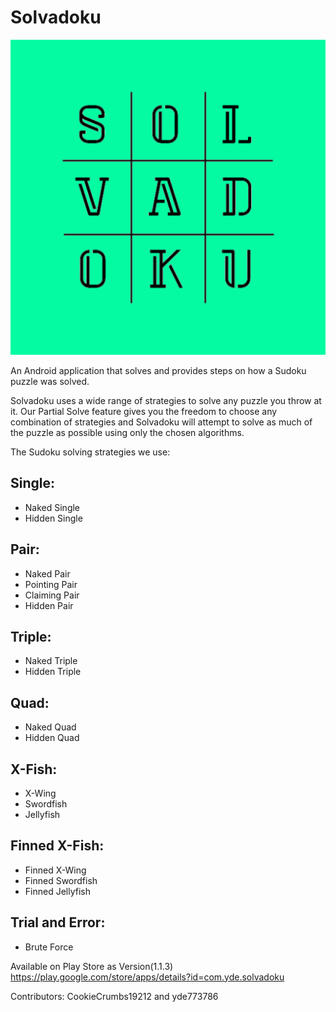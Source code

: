 # Solvadoku
![Logo](https://github.com/yde773786/Solvadoku/blob/master/ic_launcher-playstore.png)


An Android application that solves and provides steps on how a Sudoku puzzle was solved.

Solvadoku uses a wide range of strategies to solve any puzzle you throw at it. Our Partial Solve feature gives you the freedom to choose any combination of strategies and Solvadoku will attempt to solve as much of the puzzle as possible using only the chosen algorithms.


The Sudoku solving strategies we use:

## Single:

* Naked Single
* Hidden Single

## Pair:
* Naked Pair
* Pointing Pair
* Claiming Pair
* Hidden Pair

## Triple:
* Naked Triple
* Hidden Triple

## Quad:
* Naked Quad
* Hidden Quad

## X-Fish:
* X-Wing
* Swordfish
* Jellyfish

## Finned X-Fish:
* Finned X-Wing
* Finned Swordfish
* Finned Jellyfish

## Trial and Error:
* Brute Force


Available on Play Store as Version(1.1.3)
https://play.google.com/store/apps/details?id=com.yde.solvadoku

Contributors: CookieCrumbs19212 and yde773786
